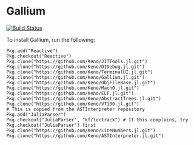 # Gallium

[![Build Status](https://travis-ci.org/Keno/Gallium.jl.svg?branch=master)](https://travis-ci.org/Keno/Gallium.jl)

To install Gallium, run the following:
```
Pkg.add("Reactive")
Pkg.checkout("Reactive")
Pkg.clone("https://github.com/Keno/JITTools.jl.git")
Pkg.clone("https://github.com/Keno/DIDebug.jl.git")
Pkg.clone("https://github.com/Keno/TerminalUI.jl.git")
Pkg.clone("https://github.com/Keno/Gallium.jl.git")
Pkg.clone("https://github.com/Keno/ObjFileBase.jl.git")
Pkg.clone("https://github.com/Keno/MachO.jl.git")
Pkg.clone("https://github.com/Keno/ELF.jl.git")
Pkg.clone("https://github.com/Keno/AbstractTrees.jl.git")
Pkg.clone("https://github.com/Keno/VT100.jl.git")
# This is copied from the ASTInterpreter repository
Pkg.add("JuliaParser")
Pkg.checkout("JuliaParser", "kf/loctrack") # If this complains, try Pkg.checkout("JuliaParser") first
Pkg.clone("https://github.com/Keno/LineNumbers.jl.git")
Pkg.clone("https://github.com/Keno/ASTInterpreter.jl.git")
```
